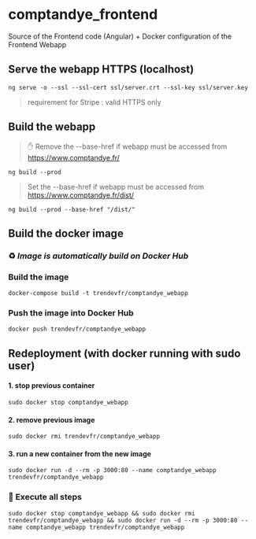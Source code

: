 # comptandye_frontend
Source of the Frontend code (Angular) + Docker configuration of the Frontend Webapp

## Serve the webapp HTTPS (localhost)
`ng serve -o --ssl --ssl-cert ssl/server.crt --ssl-key ssl/server.key`
> requirement for Stripe : valid HTTPS only

## Build the webapp
> ✋ Remove the --base-href if webapp must be accessed from https://www.comptandye.fr/

`ng build --prod`

> Set the --base-href if webapp must be accessed from https://www.comptandye.fr/dist/

`ng build --prod --base-href "/dist/"`

## Build the docker image

### :recycle: *Image is automatically build on Docker Hub*

### Build the image
`docker-compose build -t trendevfr/comptandye_webapp`

### Push the image into Docker Hub
`docker push trendevfr/comptandye_webapp`

## Redeployment (with docker running with sudo user)
#### 1. stop previous container
`sudo docker stop comptandye_webapp`

#### 2. remove previous image
`sudo docker rmi trendevfr/comptandye_webapp`

#### 3. run a new container from the new image
`sudo docker run -d --rm -p 3000:80 --name comptandye_webapp trendevfr/comptandye_webapp`

### :dizzy: Execute all steps
`sudo docker stop comptandye_webapp && sudo docker rmi trendevfr/comptandye_webapp && sudo docker run -d --rm -p 3000:80 --name comptandye_webapp trendevfr/comptandye_webapp`

